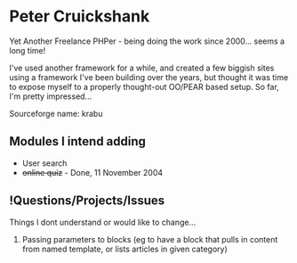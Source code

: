 <!-- Name: User/PeterCruickshank -->
<!-- Version: 3 -->
<!-- Last-Modified: 2005/11/15 13:33:13 -->
<!-- Author: werner -->
# Peter Cruickshank

Yet Another Freelance PHPer - being doing the work since 2000... seems a long time!

I've used another framework for a while, and created a few biggish sites using a framework I've been building over the years, but thought it was time to expose myself to a properly thought-out OO/PEAR based setup. So far, I'm pretty impressed...

Sourceforge name: krabu

## Modules I intend adding
  * User search
  * ~~online quiz~~ - Done, 11 November 2004

## !Questions/Projects/Issues
Things I dont understand or would like to change...

  1. Passing parameters to blocks (eg to have a block that pulls in content from named template, or lists articles in given category)
